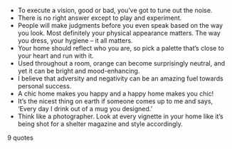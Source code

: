  - To execute a vision, good or bad, you’ve got to tune out the noise.
 - There is no right answer except to play and experiment.
 - People will make judgments before you even speak based on the way you look. Most definitely your physical appearance matters. The way you dress, your hygiene – it all matters.
 - Your home should reflect who you are, so pick a palette that’s close to your heart and run with it.
 - Used throughout a room, orange can become surprisingly neutral, and yet it can be bright and mood-enhancing.
 - I believe that adversity and negativity can be an amazing fuel towards personal success.
 - A chic home makes you happy and a happy home makes you chic!
 - It’s the nicest thing on earth if someone comes up to me and says, ‘Every day I drink out of a mug you designed.’
 - Think like a photographer. Look at every vignette in your home like it’s being shot for a shelter magazine and style accordingly.

9 quotes